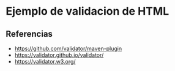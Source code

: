 # Ejemplo de validacion de HTML

## Referencias

- https://github.com/validator/maven-plugin
- https://validator.github.io/validator/
- https://validator.w3.org/

